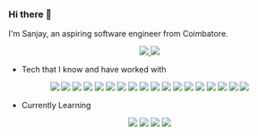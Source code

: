### Hi there 👋

<!--
**RapidCompiler/rapidcompiler** is a ✨ _special_ ✨ repository because its `README.md` (this file) appears on your GitHub profile.

Here are some ideas to get you started:

- 🔭 I’m currently working on ...
- 🌱 I’m currently learning ...
- 👯 I’m looking to collaborate on ...
- 🤔 I’m looking for help with ...
- 💬 Ask me about ...
- 📫 How to reach me: ...
- 😄 Pronouns: ...
- ⚡ Fun fact: ...
-->
I'm Sanjay, an aspiring software engineer from Coimbatore.
<div align='center'>
  <a href='https://sanjaysuresh.com' target='_blank' rel='noopener' rel='noreferrer'>
    <img src='https://img.shields.io/static/v1?label=Website&message=sanjaysuresh.com&color=blue&style=for-the-badge&logo=google%20chrome&logoColor=white' />
  </a>
  <a href='https://linkedin.com/sanjaysuresh' target='_blank' rel='noopener' rel='noreferrer'>
    <img src='https://img.shields.io/static/v1?label=LinkedIn&message=sanjaysuresh&color=blue&style=for-the-badge&logo=linkedin' />  
  </a>
</div>

- Tech that I know and have worked with

<div align="center">
  <img src="https://img.shields.io/static/v1?message=Python&label=&color=3776ab&style=for-the-badge&logo=python&logoColor=white" />
  <img src='https://img.shields.io/static/v1?label=&message=javascript&style=for-the-badge&logo=javascript&logoColor=f7df1e&color=grey' />
  <img src='https://img.shields.io/static/v1?label=&message=Node.js&color=339933&style=for-the-badge&logo=node.js' />
  <img src='https://img.shields.io/static/v1?label=&message=Dart&color=0175C2&style=for-the-badge&logo=dart' />
  <img src='https://img.shields.io/static/v1?label=&message=c&color=A8B9CC&style=for-the-badge&logo=c&logoColor=black' />
  <img src='https://img.shields.io/static/v1?label=&message=flask&color=000000&style=for-the-badge&logo=flask' />
  <img src='https://img.shields.io/static/v1?label=&message=django&color=092E20&style=for-the-badge&logo=django' />
  <img src='https://img.shields.io/static/v1?label=&message=express&color=000000&style=for-the-badge&logo=express' />
  <img src='https://img.shields.io/static/v1?label=&message=nestjs&color=E0234E&style=for-the-badge&logo=nestjs' />
  <img src='https://img.shields.io/static/v1?label=&message=flutter&color=02569B&style=for-the-badge&logo=flutter' />
  <img src='https://img.shields.io/static/v1?label=&message=aws&color=232F3E&style=for-the-badge&logo=amazon%20aws' />
  <img src='https://img.shields.io/static/v1?label=&message=azure&color=0089D6&style=for-the-badge&logo=microsoft%20azure&logoColor=white' />
  <img src='https://img.shields.io/static/v1?label=&message=mysql&color=4479A1&style=for-the-badge&logo=mysql&logoColor=white' />
  <img src='https://img.shields.io/static/v1?label=&message=mongodb&color=47A248&style=for-the-badge&logo=mongodb&logoColor=white' />
  <img src='https://img.shields.io/static/v1?label=&message=wordpress&color=21759B&style=for-the-badge&logo=wordpress' />
  <img src='https://img.shields.io/static/v1?label=&message=docker&color=2496ED&style=for-the-badge&logo=docker&logoColor=white' />
  <img src='https://img.shields.io/static/v1?label=&message=RaspberryPi&color=A22846&style=for-the-badge&logo=raspberry%20pi' />
  <img src='https://img.shields.io/static/v1?label=&message=arduino&color=00979D&style=for-the-badge&logo=arduino&logoColor=white' />
</div>

- Currently Learning
<div align="center">
  <img src='https://img.shields.io/static/v1?label=&message=react&color=61DAFB&style=for-the-badge&logo=react&logoColor=black' />  
  <img src='https://img.shields.io/static/v1?label=&message=angular&color=DD0031&style=for-the-badge&logo=angular' />
  <img src='https://img.shields.io/static/v1?label=&message=jenkins&color=D24939&style=for-the-badge&logo=jenkins&logoColor=white' />
  <img src='https://img.shields.io/static/v1?label=&message=tensorflow&color=FF6F00&style=for-the-badge&logo=tensorflow&logoColor=white' />
</div>
